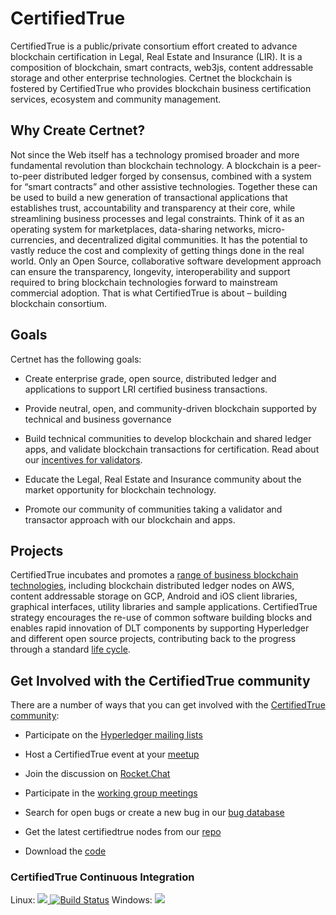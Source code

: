 # CertifiedTrue
CertifiedTrue is a public/private consortium effort created to advance blockchain certification in Legal, Real Estate and Insurance (LIR). It is a composition of blockchain, smart contracts, web3js, content addressable storage and other enterprise technologies. Certnet the blockchain is fostered by CertifiedTrue who provides blockchain business certification services, ecosystem and community management. 

## Why Create Certnet?
Not since the Web itself has a technology promised broader and more fundamental revolution than blockchain technology. A blockchain is a peer-to-peer distributed ledger forged by consensus, combined with a system for “smart contracts” and other assistive technologies. Together these can be used to build a new generation of transactional applications that establishes trust, accountability and transparency at their core, while streamlining business processes and legal constraints.
Think of it as an operating system for marketplaces, data-sharing networks, micro-currencies, and decentralized digital communities. It has the potential to vastly reduce the cost and complexity of getting things done in the real world.
Only an Open Source, collaborative software development approach can ensure the transparency, longevity, interoperability and support required to bring blockchain technologies forward to mainstream commercial adoption. That is what CertifiedTrue is about – building blockchain consortium. 

## Goals
Certnet has the following goals:
* Create enterprise grade, open source, distributed ledger and applications to support LRI certified business transactions.

* Provide neutral, open, and community-driven blockchain supported by technical and business governance

* Build technical communities to develop blockchain and shared ledger apps, and validate blockchain transactions for certification. Read about our [incentives for validators](https://certnet.io).

* Educate the Legal, Real Estate and Insurance community about the market opportunity for blockchain technology.

* Promote our community of communities taking a validator and transactor approach with our blockchain and apps.

## Projects
CertifiedTrue incubates and promotes a [range of business blockchain technologies](https://github.com/CertifiedTrue), including blockchain distributed ledger nodes on AWS, content addressable storage on GCP, Android and iOS client libraries, graphical interfaces, utility libraries and sample applications. CertifiedTrue strategy encourages the re-use of common software building blocks and enables rapid innovation of DLT components by supporting Hyperledger and different open source projects, contributing back to the progress through a standard [life cycle](https://wiki.hyperledger.org/community/project-lifecycle).  

## Get Involved with the CertifiedTrue community
There are a number of ways that you can get involved with the [CertifiedTrue community](http://certifedture.co):

* Participate on the [Hyperledger mailing lists](http://lists.hyperledger.org/)

* Host a CertifiedTrue event at your [meetup](http://www.meetup.com/pro/hyperledger/)

* Join the discussion on [Rocket.Chat](https://chat.hyperledger.org/)

* Participate in the [working group meetings](https://wiki.hyperledger.org/community/calendar-public-meetings)

* Search for open bugs or create a new bug in our [bug database](https://jira.hyperledger.org/)

* Get the latest certifiedtrue nodes from our [repo](https://github.com/certifiedtrue)

* Download the [code](https://github.com/hyperledger)

### CertifiedTrue Continuous Integration


Linux:
<a href='https://travis-ci.org/perkeep/perkeep'><img src='https://travis-ci.org/perkeep/perkeep.svg?branch=master'>
[![Build Status](https://travis-ci.org/CertifiedTrue/certnet.io.svg?branch=master)](https://travis-ci.org/CertifiedTrue/certnet.io)	
Windows:
<a href='https://ci.appveyor.com/project/mpl/perkeep/branch/master'><img src='https://ci.appveyor.com/api/projects/status/bbdqxcy2b6x4lt2r/branch/master?svg=true'>




